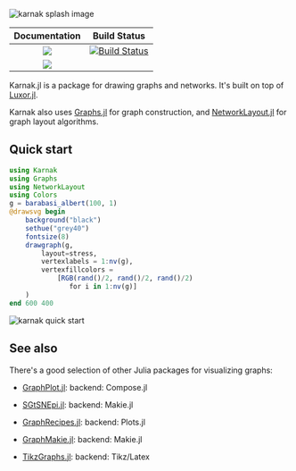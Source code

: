 ![karnak splash image](docs/src/assets/figures/karnak-social-media-preview.png)

| **Documentation**                       | **Build Status**                          |
|:---------------------------------------:|:-----------------------------------------:|
| [![][docs-stable-img]][docs-stable-url] | [![Build Status][ci-img]][ci-url]         |
| [![][docs-development-img]][docs-development-url] |                                 |

Karnak.jl is a package for drawing graphs and networks. It's built on top of [Luxor.jl](https://github.com/JuliaGraphics/Luxor.jl).

Karnak also uses [Graphs.jl](https://github.com/JuliaGraphs/Graphs.jl) for graph construction, and [NetworkLayout.jl](https://juliagraphs.org/NetworkLayout.jl/) for graph layout algorithms.

## Quick start

```julia
using Karnak
using Graphs
using NetworkLayout
using Colors
g = barabasi_albert(100, 1)
@drawsvg begin
    background("black")
    sethue("grey40")
    fontsize(8)
    drawgraph(g, 
        layout=stress, 
        vertexlabels = 1:nv(g),
        vertexfillcolors = 
            [RGB(rand()/2, rand()/2, rand()/2) 
               for i in 1:nv(g)]
    )
end 600 400
```

![karnak quick start](docs/src/assets/figures/barabasi.svg)

## See also

There's a good selection of other Julia packages for visualizing graphs:

- [GraphPlot.jl](https://juliagraphs.org/GraphPlot.jl/): backend: Compose.jl

- [SGtSNEpi.jl](https://github.com/fcdimitr/SGtSNEpi.jl): backend: Makie.jl

- [GraphRecipes.jl](https://github.com/JuliaPlots/GraphRecipes.jl): backend: Plots.jl

- [GraphMakie.jl](https://github.com/JuliaPlots/GraphMakie.jl): backend: Makie.jl

- [TikzGraphs.jl](https://github.com/sisl/TikzGraphs.jl): backend: Tikz/Latex

[docs-development-img]: https://img.shields.io/badge/docs-development-blue
[docs-development-url]: http://cormullion.github.io/Karnak.jl/dev/

[docs-stable-img]: https://img.shields.io/badge/docs-stable-blue.svg
[docs-stable-url]: http://cormullion.github.io/Karnak.jl/dev/

[ci-img]: https://github.com/cormullion/Karnak.jl/workflows/CI/badge.svg
[ci-url]: https://github.com/cormullion/Karnak.jl/actions?query=workflow%3ACI
